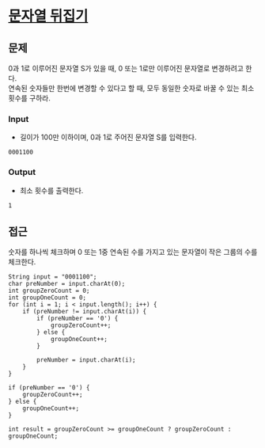 # [문자열 뒤집기]()

## 문제

0과 1로 이루어진 문자열 S가 있을 때, 0 또는 1로만 이루어진 문자열로 변경하려고 한다.<br>
연속된 숫자들만 한번에 변경할 수 있다고 할 때, 모두 동일한 숫자로 바꿀 수 있는 최소 횟수를 구하라.


### Input

* 길이가 100만 이하이며, 0과 1로 주어진 문자열 S를 입력한다.

```
0001100
```

### Output

* 최소 횟수를 출력한다.

```
1
```

## 접근

숫자를 하나씩 체크하며 0 또는 1중 연속된 수를 가지고 있는 문자열이 작은 그룹의 수를 체크한다.

```
String input = "0001100";
char preNumber = input.charAt(0);
int groupZeroCount = 0;
int groupOneCount = 0;
for (int i = 1; i < input.length(); i++) {
    if (preNumber != input.charAt(i)) {
        if (preNumber == '0') {
            groupZeroCount++;
        } else {
            groupOneCount++;
        }
        
        preNumber = input.charAt(i);
    }
}

if (preNumber == '0') {
    groupZeroCount++;
} else {
    groupOneCount++;
}

int result = groupZeroCount >= groupOneCount ? groupZeroCount : groupOneCount;
```